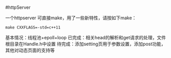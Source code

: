 #httpServer


一个httpserver
 可直接make，用了一些新特性，请按如下make：
 ```
 make CXXFLAGS=-std=c++11
 ```
 基本情况：线程池+epoll+loop
 已完成：相关head的解析和get请求的处理，文件根目录在Handle.h中设置
 待完成：添加setting页用于参数设置，添加post功能，其他对动态页面的支持等
